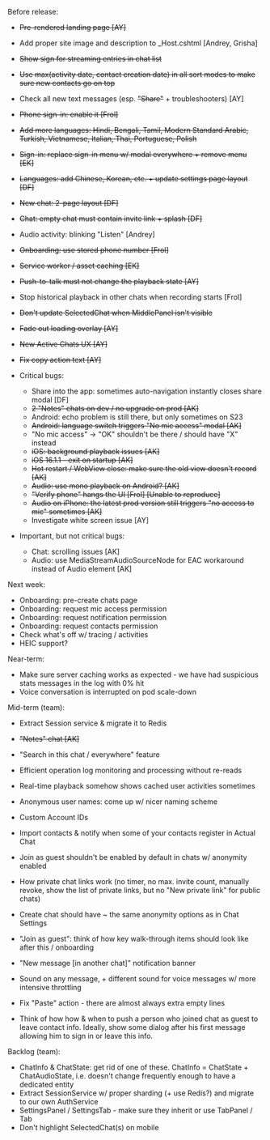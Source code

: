 Before release:
 
- ~~Pre-rendered landing page [AY]~~
- Add proper site image and description to _Host.cshtml [Andrey, Grisha]
- ~~Show <Recording> sign for streaming entries in chat list~~
- ~~Use max(activity date, contact creation date) in all sort modes to make sure new contacts go on top~~
- Check all new text messages (esp. ~~"Share"~~ + troubleshooters) [AY]
- ~~Phone sign-in: enable it [Frol]~~
- ~~Add more languages: Hindi, Bengali, Tamil, Modern Standard Arabic, Turkish, Vietnamese, Italian, Thai, Portuguese, Polish~~
- ~~Sign-in: replace sign-in menu w/ modal everywhere + remove menu [EK]~~
- ~~Languages: add Chinese, Korean, etc. + update settings page layout [DF]~~
- ~~New chat: 2-page layout [DF]~~
- ~~Chat: empty chat must contain invite link + splash [DF]~~
- Audio activity: blinking "Listen" [Andrey]
- ~~Onboarding: use stored phone number [Frol]~~
- ~~Service worker / asset caching [EK]~~
- ~~Push-to-talk must not change the playback state [AY]~~
- Stop historical playback in other chats when recording starts [Frol]
- ~~Don't update SelectedChat when MiddlePanel isn't visible~~
- ~~Fade out loading overlay [AY]~~
- ~~New Active Chats UX [AY]~~
- ~~Fix copy action text [AY]~~ 

- Critical bugs:
    - Share into the app: sometimes auto-navigation instantly closes share modal [DF]
    - ~~2 "Notes" chats on dev / no upgrade on prod [AK]~~
    - Android: echo problem is still there, but only sometimes on S23
    - ~~Android: language switch triggers "No mic access" modal [AK]~~
    - "No mic access" -> "OK" shouldn't be there / should have "X" instead
    - ~~iOS: background playback issues [AK]~~
    - ~~iOS 16.1.1 - exit on startup [AK]~~
    - ~~Hot restart / WebView close: make sure the old view doesn't record [AK]~~
    - ~~Audio: use mono playback on Android? [AK]~~
    - ~~"Verify phone" hangs the UI [Frol] [Unable to reproduce]~~
    - ~~Audio on iPhone: the latest prod version still triggers "no access to mic" sometimes [AK]~~
    - Investigate white screen issue [AY]
- Important, but not critical bugs:
    - Chat: scrolling issues [AK]
    - Audio: use MediaStreamAudioSourceNode for EAC workaround instead of Audio element [AK]

Next week:

- Onboarding: pre-create chats page
- Onboarding: request mic access permission
- Onboarding: request notification permission
- Onboarding: request contacts permission
- Check what's off w/ tracing / activities
- HEIC support?

Near-term:

- Make sure server caching works as expected - we have had suspicious stats messages in the log with 0% hit
- Voice conversation is interrupted on pod scale-down

Mid-term (team):

- Extract Session service & migrate it to Redis
- ~~"Notes" chat [AK]~~
- "Search in this chat / everywhere" feature
- Efficient operation log monitoring and processing without re-reads
- Real-time playback somehow shows cached user activities sometimes
- Anonymous user names: come up w/ nicer naming scheme
- Custom Account IDs
- Import contacts & notify when some of your contacts register in Actual Chat

- Join as guest shouldn't be enabled by default in chats w/ anonymity enabled
- How private chat links work (no timer, no max. invite count, manually revoke, show the list of private links, but no "New private link" for public chats)
- Create chat should have ~ the same anonymity options as in Chat Settings
- "Join as guest": think of how key walk-through items should look like after this / onboarding
- "New message [in another chat]" notification banner
- Sound on any message, + different sound for voice messages w/ more intensive throttling
- Fix "Paste" action - there are almost always extra empty lines
- Think of how how & when to push a person who joined chat as guest to leave contact info. Ideally, show some dialog after his first message allowing him to sign in or leave this info.

Backlog (team):

- ChatInfo & ChatState: get rid of one of these. ChatInfo = ChatState + ChatAudioState, i.e. doesn't change frequently enough to have a dedicated entity
- Extract SessionService w/ proper sharding (+ use Redis?) and migrate to our own AuthService
- SettingsPanel / SettingsTab - make sure they inherit or use TabPanel / Tab
- Don't highlight SelectedChat(s) on mobile

